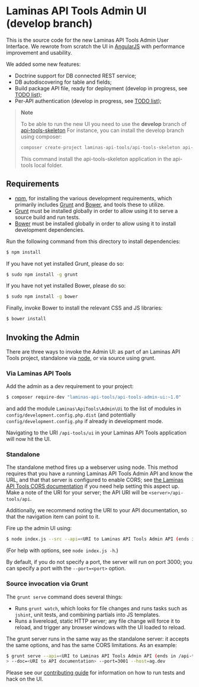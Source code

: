 Laminas API Tools Admin UI (develop branch)
===================================

This is the source code for the new Laminas API Tools Admin User Interface.
We rewrote from scratch the UI in [AngularJS](https://angularjs.org/) with performance improvement and usability.

We added some new features:

- Doctrine support for DB connected REST service;
- DB autodiscovering for table and fields;
- Build package API file, ready for deployment (develop in progress, see [TODO list](TODO.md));
- Per-API authentication (develop in progress, see [TODO list](TODO.md));

> **Note**
>
> To be able to run the new UI you need to use the **develop** branch of [api-tools-skeleton](https://github.com/laminas-api-tools/api-tools-skeleton)
> For instance, you can install the develop branch using composer:
>
> ```sh
> composer create-project laminas-api-tools/api-tools-skeleton api-tools dev-develop
> ```
>
> This command install the api-tools-skeleton application in the api-tools local folder. 


Requirements
------------

- [npm](https://npmjs.org/), for installing the various development
  requirements, which primarily includes [Grunt](http://gruntjs.com) and
  [Bower](http://bower.io/), and tools these to utilize.
- [Grunt](http://gruntjs.com/) must be installed globally in order to allow using
  it to serve a source build and run tests.
- [Bower](http://bower.io/) must be installed globally in order to allow using
  it to install development dependencies.

Run the following command from this directory to install dependencies:

```bash
$ npm install
```

If you have not yet installed Grunt, please do so:

```bash
$ sudo npm install -g grunt
```

If you have not yet installed Bower, please do so:

```bash
$ sudo npm install -g bower
```

Finally, invoke Bower to install the relevant CSS and JS libraries:

```bash
$ bower install
```

Invoking the Admin
------------------

There are three ways to invoke the Admin UI: as part of an Laminas API Tools project,
standalone via [node](https://nodejs.org), or via source using grunt.

### Via Laminas API Tools

Add the admin as a dev requirement to your project:

```bash
$ composer require-dev "laminas-api-tools/api-tools-admin-ui:~1.0"
```

and add the module `Laminas\ApiTools\Admin\Ui` to the list of modules in
`config/development.config.php.dist` (and potentially
`config/development.config.php` if already in development mode.

Navigating to the URI `/api-tools/ui` in your Laminas API Tools application will now hit the UI.

### Standalone

The standalone method fires up a webserver using node. This method requires that
you have a running Laminas API Tools Admin API and know the URL, and that that server is
configured to enable CORS; see [the Laminas API Tools CORS
documentation](https://api-tools.getlaminas.org/documentation/recipes/allowing-request-from-other-domains)
if you need help setting this aspect up. Make a note of the URI for your server;
the API URI will be `<server>/api-tools/api`.

Additionally, we recommend noting the URI to your API documentation, so that the
navigation item can point to it.

Fire up the admin UI using:

```bash
$ node index.js --src --api=<URI to Laminas API Tools Admin API (ends in /api-tools/api)>
```

(For help with options, see `node index.js -h`.)

By default, if you do not specify a port, the server will run on port 3000; you
can specify a port with the `--port=<port>` option.

### Source invocation via Grunt

The `grunt serve` command does several things:

- Runs `grunt watch`, which looks for file changes and runs tasks such as
  `jshint`, unit tests, and combining partials into JS templates.
- Runs a livereload, static HTTP server; any file change will force it to
  reload, and trigger any browser windows with the UI loaded to reload.

The grunt server runs in the same way as the standalone server: it accepts the
same options, and has the same CORS limitations. As an example:

```bash
$ grunt serve --api=<URI to Laminas API Tools Admin API (ends in /api-tools/api)> \
> --doc=<URI to API documentation> --port=3001 --host=ag.dev
```

Please see our [contributing guide](CONTRIBUTING.md) for information on how to
run tests and hack on the UI.
